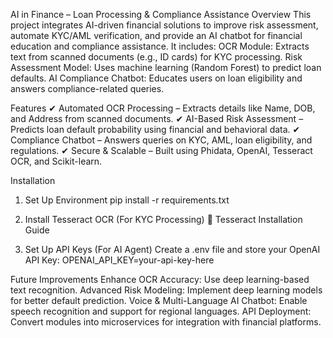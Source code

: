 AI in Finance – Loan Processing & Compliance Assistance
Overview
This project integrates AI-driven financial solutions to improve risk assessment, automate KYC/AML verification, and provide an AI chatbot for financial education and compliance assistance. It includes:
OCR Module: Extracts text from scanned documents (e.g., ID cards) for KYC processing.
Risk Assessment Model: Uses machine learning (Random Forest) to predict loan defaults.
AI Compliance Chatbot: Educates users on loan eligibility and answers compliance-related queries.

Features
✔ Automated OCR Processing – Extracts details like Name, DOB, and Address from scanned documents.
 ✔ AI-Based Risk Assessment – Predicts loan default probability using financial and behavioral data.
 ✔ Compliance Chatbot – Answers queries on KYC, AML, loan eligibility, and regulations.
 ✔ Secure & Scalable – Built using Phidata, OpenAI, Tesseract OCR, and Scikit-learn.

Installation
1. Set Up Environment
pip install -r requirements.txt

2. Install Tesseract OCR (For KYC Processing)
🔗 Tesseract Installation Guide
3. Set Up API Keys (For AI Agent)
Create a .env file and store your OpenAI API Key:
OPENAI_API_KEY=your-api-key-here

Future Improvements
Enhance OCR Accuracy: Use deep learning-based text recognition.
Advanced Risk Modeling: Implement deep learning models for better default prediction.
Voice & Multi-Language AI Chatbot: Enable speech recognition and support for regional languages.
API Deployment: Convert modules into microservices for integration with financial platforms.